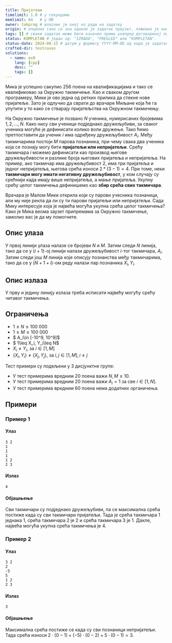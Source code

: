 ```yaml
---
title: Пријатељи
timelimit: 1.0 # у секундама
memlimit: 64   # y MB
owner: takprog # власник је онај ко ради на задатку
origin: # опционо (ако се зна одакле је задатак преузет, пожељно је навести извор)
tags: [] # сваки задатак може бити означен према унапред договореној листи ознака
status: KOMPLETAN # један од: "IZRADA", "PREGLED" или "KOMPLETAN".
status-date: 2024-08-15 # датум у формату YYYY-MM-DD од када је задатак у наведеном статусу
crafted-dir: testcases
solutions:
  - name: ex0
    lang: [cpp]
    desc: ""
    tags: []
---
```


Мика је успешно сакупио 256 поена на квалификацијама и тако се квалификовао за Окружно такмичење. Као и сваком другом програмеру, Мики је ово једна од ретких прилика да стекне нове пријатеље. Зато је одлучио да сврати до врачаре Миљане која ће га упутити у то како се стварају пријатељства на Окружном такмичењу. 

На Окружно такмичење је позвано $N$ ученика, нумерисаних бројевима $1, 2, …, N$. Како нису сви ученици подједнако дружељубиви, за сваког ученика могуће је дефинисати колико воли дружење. Тако ћемо претпоставити да ученик $i$ има одређену дружељубивост $A_i$. Међу такмичарима постоји $M$ парова познаника, при чему свака два ученика која се познају могу бити **пријатељи или непријатељи**. Срећу такмичара $i$ можемо дефинисати као производ његове дружељубивости и разлике броја његових пријатеља и непријатеља. На пример, ако такмичар има дружељубивост $2$, има три пријатеља и једног непријатеља, његова срећа износи $2*(3-1)=4$. При томе, неки **такмичари могу имати негативну дружељубивост**, у ком случају су срећнији када имају више непријатеља, а мање пријатеља. Укупну срећу целог такмичења дефинишемо као **збир срећа свих такмичара**. 

Врачара је Малом Мики открила који су парови учесника познаници, али му није рекла да ли су ти парови пријатељи или непријатељи. Сада Мику интересује која је највећа могућа укупна срећа целог такмичења? Како је Мика веома заузет припремама за Окружно такмичење, замолио вас је да му помогнете.

## Опис улаза

У првој линији улаза налазе се бројеви $N$ и $M$. Затим следи $N$ линија, тако да се у $(i+1)$-ој линији налази дружељубивост $i$-тог такмичара, $A_i$. Затим следи још $M$ линија које описују познанства међу такмичарима, тако да се у $(N+1+i)$-ом реду налази пар познаника $X_i, Y_i$. 

## Опис излаза

У прву и једину линију излаза треба исписати највећу могућу срећу читавог такмичења.

## Ограничења

-   $1 \leq N \leq 100\ 000$
-   $1 \leq M \leq 100\ 000$
-   $  A_i\in [-10^9, 10^9]$
-   $  1\leq X_i, Y_i\leq N$
-   $X_i\neq Y_i$, за $i\in [1, M]$
-   $\{X_i, Y_i\}\neq \{X_j, Y_j\}$, за $i, j\in [1, M], i\neq j$

Тест примери су подељени у 3 дисјунктнe групe:

-   У тест примерима вредним $20$ поена важи $N, M \leq 10$.
-   У тест примерима вредним $20$ поена важи $A_i=1$ за све $i\in [1, N]$.
-   У тест примерима вредним $60$ поена нема додатних органичења.

## Примери

### Пример 1

#### Улаз

```
3 2
1
1
1
1 2
2 3
```

#### Излаз

```
4
```

#### Објашњење

Сви такмичари су подједнако дружељубиви, па се максимална срећа постиже када су сви такмичари пријатељи. Тада је срећа такмичара $1$ једнака $1$, срећа такмичара $2$ је $2$ и срећа такмичара $3$ је $1$. Дакле, највећа могућа укупна срећа такмичења је $4$.

### Пример 2

#### Улаз

```
3 2
2
-5
5
1 2
2 3
```

#### Излаз

```
3
```

#### Објашњење

Максимална срећа постиже се када су сви познаници непријатељи. Тада срећа износи $2\cdot(0-1)+(-5)\cdot(0-2)+5\cdot(0-1) = 3$.
